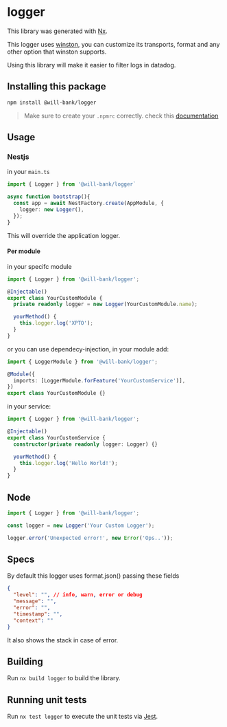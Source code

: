 # logger

This library was generated with [Nx](https://nx.dev).

This logger uses [winston](https://www.npmjs.com/package/winston), you can customize its transports, format and any other option that winston supports.

Using this library will make it easier to filter logs in datadog.

## Installing this package

```bash
npm install @will-bank/logger
```

> Make sure to create your `.npmrc` correctly. check this [documentation](docs/NPMRC.md)

## Usage

### Nestjs

in your `main.ts`

```ts
import { Logger } from '@will-bank/logger`

async function bootstrap(){
  const app = await NestFactory.create(AppModule, {
    logger: new Logger(),
  });
}

```

This will override the application logger.

#### Per module

in your specifc module

```ts
import { Logger } from '@will-bank/logger';

@Injectable()
export class YourCustomModule {
  private readonly logger = new Logger(YourCustomModule.name);

  yourMethod() {
    this.logger.log('XPTO');
  }
}
```

or you can use dependecy-injection, in your module add:

```ts
import { LoggerModule } from '@will-bank/logger';

@Module({
  imports: [LoggerModule.forFeature('YourCustomService')],
})
export class YourCustomModule {}
```

in your service:

```ts
import { Logger } from '@will-bank/logger';

@Injectable()
export class YourCustomService {
  constructor(private readonly logger: Logger) {}

  yourMethod() {
    this.logger.log('Hello World!');
  }
}
```

## Node

```ts
import { Logger } from '@will-bank/logger';

const logger = new Logger('Your Custom Logger');

logger.error('Unexpected error!', new Error('Ops..'));
```

## Specs

By default this logger uses format.json() passing these fields

```json
{
  "level": "", // info, warn, error or debug
  "message": "",
  "error": "",
  "timestamp": "",
  "context": ""
}
```

It also shows the stack in case of error.

## Building

Run `nx build logger` to build the library.

## Running unit tests

Run `nx test logger` to execute the unit tests via [Jest](https://jestjs.io).
